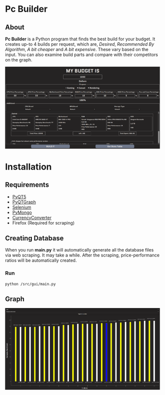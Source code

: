 # Pc Builder
## About

**Pc Builder** is a Python program that finds the best build for your budget. It creates up-to 4 builds per request, which are, *Desired*, *Recommended By Algorithm*, *A bit cheaper* and *A bit expensive*. These vary based on the input. You can also examine build parts and compare with their competitors on the graph.

<p align="center">
  <img alt="Pc Builder main window" src="https://raw.githubusercontent.com/starbuckr/pcbuilder/master/images/main-window.png">
</p>

# Installation
## Requirements
* [PyQT5](https://pypi.org/project/PyQt5/)
* [PyQTGraph](https://pypi.org/project/pyqtgraph/)
* [Selenium](https://pypi.org/project/selenium/)
* [PyMongo](https://pypi.org/project/pymongo/)
* [CurrencyConverter](https://pypi.org/project/CurrencyConverter/)
* Firefox (Required for scraping)

## Creating Database

When you run **main.py** it will automatically generate all the database files via web scraping. It may take a while. After the scraping, price-performance ratios will be automatically created.

### Run
```
python /src/gui/main.py
```

## Graph

<p align="center">
  <img alt="Pc Builder main window" src="https://raw.githubusercontent.com/starbuckr/pcbuilder/master/images/graph.png">
</p>